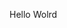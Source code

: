 Hello Wolrd


















































































































































































































































































































































































































































































































































































































































































































































































































































































































































































































































































































































































































































































































































































































































































































































































































































































































































































































































































































































































































































































































































































































































































































































































































































































































































































































































































































































































































































